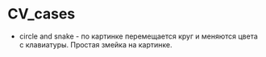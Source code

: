 # CV_cases

- circle and snake - по картинке перемещается круг и меняются цвета с клавиатуры. Простая змейка на картинке.
